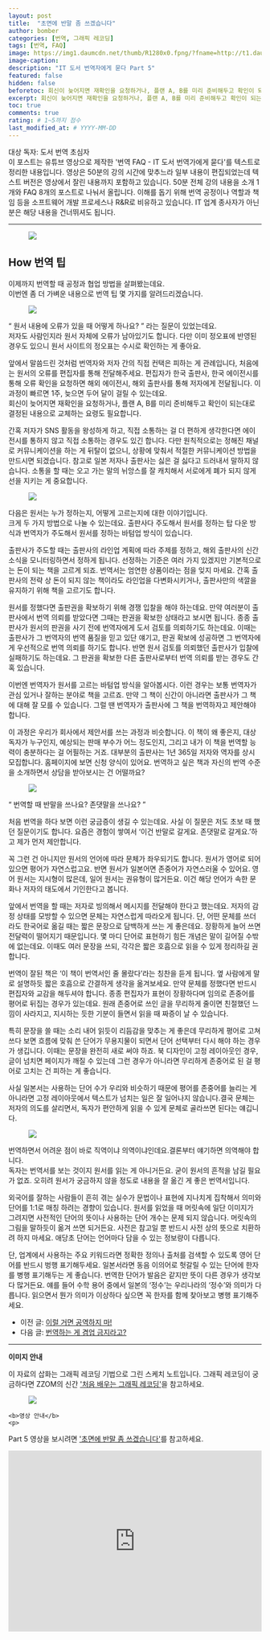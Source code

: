 ```yaml
---
layout: post
title:  "초면에 반말 좀 쓰겠습니다"
author: bomber
categories: [번역, 그래픽 레코딩]
tags: [번역, FAQ]
image: https://img1.daumcdn.net/thumb/R1280x0.fpng/?fname=http://t1.daumcdn.net/brunch/service/user/96Gy/image/WvMiSGE85JgIm-7syIW6z8_pZCg.png
image-caption: 
description: "IT 도서 번역자에게 묻다 Part 5"
featured: false
hidden: false
beforetoc: 회신이 늦어지면 재확인을 요청하거나, 플랜 A, B를 미리 준비해두고 확인이 되는대로 결정된 내용으로 교체하는 요령도 필요합니다.
excerpt: 회신이 늦어지면 재확인을 요청하거나, 플랜 A, B를 미리 준비해두고 확인이 되는대로 결정된 내용으로 교체하는 요령도 필요합니다.
toc: true
comments: true
rating: # 1~5까지 점수
last_modified_at: # YYYY-MM-DD
---
```



<div class="note">
<p>
대상 독자: 도서 번역 초심자<br/>
이 포스트는 유튜브 영상으로 제작한 '번역 FAQ - IT 도서 번역가에게 묻다'를 텍스트로 정리한 내용입니다. 영상은 50분의 강의 시간에 맞추느라 일부 내용이 편집되었는데 텍스트 버전은 영상에서 잘린 내용까지 포함하고 있습니다. 50분 전체 강의 내용을 소개 1개와 FAQ 8개의 포스트로 나눠서 올립니다. 
이해를 돕기 위해 번역 공정이나 역할과 책임 등을 소프트웨어 개발 프로세스나 R&R로 비유하고 있습니다. IT 업계 종사자가 아닌 분은 해당 내용을 건너뛰셔도 됩니다.
</p>
</div>

<hr/>



<figure>
<img class="large" src="https://img1.daumcdn.net/thumb/R1280x0.fpng/?fname=http://t1.daumcdn.net/brunch/service/user/96Gy/image/bOtOxf9g091POvEMGCGgK283E1U.png" alter="">
<figcaption class="center"></figcaption>
</figure>

## How 번역 팁

이제까지 번역할 때 공정과 협업 방법을 살펴봤는데요.<br/>
이번엔 좀 더 가벼운 내용으로 번역 팁 몇 가지를 알려드리겠습니다.

<figure>
<img class="large" src="https://img1.daumcdn.net/thumb/R1280x0.fpng/?fname=http://t1.daumcdn.net/brunch/service/user/96Gy/image/CwrJEav9stCw0fqKPM7gQLVWRBo.png" alter="">
<figcaption class="center"></figcaption>
</figure>

<q class="center">
원서 내용에 오류가 있을 때 어떻게 하나요?
</q>
라는 질문이 있었는데요.<br/>
저자도 사람인지라 원서 자체에 오류가 남아있기도 합니다. 다만 이미 정오표에 반영된 경우도 있으니 원서 사이트의 정오표는 수시로 확인하는 게 좋아요.<br/>

앞에서 말씀드린 것처럼 번역자와 저자 간의 직접 컨택은 피하는 게 관례입니다, 처음에는 원서의 오류를 편집자를 통해 전달해주세요. 편집자가 한국 출판사, 한국 에이전시를 통해 오류 확인을 요청하면 해외 에이전시, 해외 출판사를 통해 저자에게 전달됩니다. 이 과정이 빠르면 1주, 늦으면 두어 달이 걸릴 수 있는데요.<br/>
회신이 늦어지면 재확인을 요청하거나, 플랜 A, B를 미리 준비해두고 확인이 되는대로 결정된 내용으로 교체하는 요령도 필요합니다.<br/>

간혹 저자가 SNS 활동을 왕성하게 하고, 직접 소통하는 걸 더 편하게 생각한다면 에이전시를 통하지 않고 직접 소통하는 경우도 있긴 합니다. 다만 원칙적으로는 정해진 채널로 커뮤니케이션을 하는 게 뒤탈이 없으니, 상황에 맞춰서 적절한 커뮤니케이션 방법을 만드시면 되겠습니다. 참고로 일본 저자나 출판사는 싫은 걸 싫다고 드러내서 말하지 않습니다. 소통을 할 때는 오고 가는 말의 뉘앙스를 잘 캐치해서 서로에게 폐가 되지 않게 선을 지키는 게 중요합니다.<br/>

<figure>
<img class="large" src="https://img1.daumcdn.net/thumb/R1280x0.fpng/?fname=http://t1.daumcdn.net/brunch/service/user/96Gy/image/CXZbLttxcfJ6w7nmtI0KRyWnhpA.png" alter="">
<figcaption class="center"></figcaption>
</figure>

다음은 원서는 누가 정하는지, 어떻게 고르는지에 대한 이야기입니다.<br/>
크게 두 가지 방법으로 나눌 수 있는데요. 출판사다 주도해서 원서를 정하는 탑 다운 방식과 번역자가 주도해서 원서를 정하는 바텀업 방식이 있습니다.<br/>

출판사가 주도할 때는 출판사의 라인업 계획에 따라 주제를 정하고, 해외 출판사의 신간 소식을 모니터링하면서 정하게 됩니다. 선정하는 기준은 여러 가지 있겠지만 기본적으로는 돈이 되는 책을 고르게 되죠. 번역서는 엄연한 상품이라는 점을 잊지 마세요. 간혹 출판사의 전략 상 돈이 되지 않는 책이라도 라인업을 다변화시키거나, 출판사만의 색깔을 유지하기 위해 책을 고르기도 합니다.<br/>

원서를 정했다면 출판권을 확보하기 위해 경쟁 입찰을 해야 하는데요. 만약 여러분이 출판사에서 번역 의뢰를 받았다면 그때는 판권을 확보한 상태라고 보시면 됩니다. 종종 출판사가 원서의 판권을 사기 전에 번역자에게 도서 검토를 의뢰하기도 하는데요. 이때는 출판사가 그 번역자의 번역 품질을 믿고 있단 얘기고, 판권 확보에 성공하면 그 번역자에게 우선적으로 번역 의뢰를 하기도 합니다. 반면 원서 검토를 의뢰했던 출판사가 입찰에 실패하기도 하는데요. 그 판권을 확보한 다른 출판사로부터 번역 의뢰를 받는 경우도 간혹 있습니다.<br/>

이번엔 번역자가 원서를 고르는 바텀업 방식을 알아봅시다. 이런 경우는 보통 번역자가 관심 있거나 잘하는 분야로 책을 고르죠. 만약 그 책이 신간이 아니라면 출판사가 그 책에 대해 잘 모를 수 있습니다. 그럴 땐 번역자가 출판사에 그 책을 번역하자고 제안해야 합니다.<br/>

이 과정은 우리가 회사에서 제안서를 쓰는 과정과 비슷합니다. 이 책이 왜 좋은지, 대상 독자가 누구인지, 예상되는 판매 부수가 어느 정도인지, 그리고 내가 이 책을 번역할 능력이 충분하다는 걸 어필하는 거죠. 대부분의 출판사는 1년 365일 저자와 역자를 상시 모집합니다. 홈페이지에 보면 신청 양식이 있어요. 번역하고 싶은 책과 자신의 번역 수준을 소개하면서 상담을 받아보시는 건 어떨까요?<br/>

<figure>
<img class="large" src="https://img1.daumcdn.net/thumb/R1280x0.fpng/?fname=http://t1.daumcdn.net/brunch/service/user/96Gy/image/P7XMHY0qxxD15cWvqud1UR7USEo.png" alter="">
<figcaption class="center"></figcaption>
</figure>

<q class="center">
번역할 때 반말을 쓰나요? 존댓말을 쓰나요?
</q>

처음 번역을 하다 보면 이런 궁금증이 생길 수 있는데요. 사실 이 질문은 저도 초보 때 했던 질문이기도 합니다. 요즘은 경험이 쌓여서 ‘이건 반말로 갈게요. 존댓말로 갈게요.’하고 제가 먼저 제안합니다.<br/>

꼭 그런 건 아니지만 원서의 언어에 따라 문체가 좌우되기도 합니다. 원서가 영어로 되어 있으면 평어가 자연스럽고요. 반면 원서가 일본어면 존중어가 자연스러울 수 있어요. 영어 원서는 지시형이 많은데, 일어 원서는 권유형이 많거든요. 이건 해당 언어가 속한 문화나 저자의 태도에서 기인한다고 봅니다.<br/>

앞에서 번역을 할 때는 저자로 빙의해서 메시지를 전달해야 한다고 했는데요. 저자의 감정 상태를 모방할 수 있으면 문체는 자연스럽게 따라오게 됩니다. 단, 어떤 문체를 쓰더라도 한국어로 옮길 때는 짧은 문장으로 담백하게 쓰는 게 좋은데요. 장황하게 늘어 쓰면 전달력이 떨어지기 때문입니다. 몇 마디 단어로 표현하기 힘든 개념은 말이 길어질 수밖에 없는데요. 이때도 여러 문장을 쓰되, 각각은 짧은 호흡으로 읽을 수 있게 정리하길 권합니다.<br/>

번역이 잘된 책은 ‘이 책이 번역서인 줄 몰랐다’라는 칭찬을 듣게 됩니다. 옆 사람에게 말로 설명하듯 짧은 호흡으로 간결하게 생각을 옮겨보세요. 만약 문체를 정했다면 반드시 편집자와 교감을 해두셔야 합니다. 종종 편집자가 표현이 장황하다며 임의로 존중어를 평어로 뒤집는 경우가 있는데요. 원래 존중어로 쓰인 글을 무리하게 줄이면 친절했던 느낌이 사라지고, 지시하는 듯한 기분이 들면서 읽을 때 짜증이 날 수 있습니다.<br/>

특히 문장을 쓸 때는 소리 내어 읽듯이 리듬감을 맞추는 게 좋은데 무리하게 평어로 고쳐 쓰다 보면 흐름에 맞춰 쓴 단어가 무용지물이 되면서 단어 선택부터 다시 해야 하는 경우가 생깁니다. 이때는 문장을 완전히 새로 써야 하죠. 북 디자인이 고정 레이아웃인 경우, 글이 넘치면 페이지가 깨질 수 있는데 그런 경우가 아니라면 무리하게 존중어로 된 걸 평어로 고치는 건 피하는 게 좋습니다.<br/>

사실 일본서는 사용하는 단어 수가 우리와 비슷하기 때문에 평어를 존중어를 늘리는 게 아니라면  고정 레이아웃에서 텍스트가 넘치는 일은 잘 일어나지 않습니다.결국 문체는 저자의 의도를 살리면서, 독자가 편안하게 읽을 수 있게 문체로 골라쓰면 된다는 얘깁니다.

<figure>
<img class="large" src="https://img1.daumcdn.net/thumb/R1280x0.fpng/?fname=http://t1.daumcdn.net/brunch/service/user/96Gy/image/DK8bME8P9VrEzTYnCqZrMnENa34.png" alter="">
<figcaption class="center"></figcaption>
</figure>

번역하면서 어려운 점이 바로 직역이냐 의역이냐인데요.결론부터 얘기하면 의역해야 합니다.<br/>
독자는 번역서를 보는 것이지 원서를 읽는 게 아니거든요. 굳이 원서의 흔적을 남길 필요가 없죠. 오히려 원서가 궁금하지 않을 정도로 내용을 잘 옮긴 게 좋은 번역서입니다.<br/>

외국어를 잘하는 사람들이 흔히 겪는 실수가 문법이나 표현에 지나치게 집착해서 의미와 단어를 1:1로 매칭 하려는 경향이 있습니다. 원서를 읽었을 때 머릿속에 일단 이미지가 그려지면 사전적인 단어의 뜻이나 사용하는 단어 개수는 문제 되지 않습니다. 머릿속의 그림을 말하듯이 옮겨 쓰면 되거든요. 사전은 참고일 뿐 반드시 사전 상의 뜻으로 치환하려 하지 마세요. 애당초 단어는 언어마다 담을 수 있는 정보량이 다릅니다.<br/>

단, 업계에서 사용하는 주요 키워드라면 정확한 정의나 출처를 검색할 수 있도록 영어 단어를 반드시 벙행 표기해두세요. 일본서라면 동음 이의어로 헛갈릴 수 있는 단어에 한자를 병행 표기해두는 게 좋습니다. 번역한 단어가 발음은 같지만 뜻이 다른 경우가 생각보다 많거든요. 얘를 들어 수학 용어 중에서 일본의 ‘정수’는 우리나라의 ‘정수’와 의미가 다릅니다. 읽으면서 뭔가 의미가 이상하다 싶으면 꼭 한자를 함께 찾아보고 병행 표기해주세요.

<ul>
<li>
이전 글: <a href="{{ site.baseurl }}/faq-05-how" target="_blank">이럴 거면 공역하지 마!</a>
</li>
<li>
다음 글: <a href="{{ site.baseurl }}/faq-07-when" target="_blank">번역하는 게 겸업 금지라고?</a>
</li>
</ul>

<hr/>

<div class="note">
    <b>이미지 안내</b>
    <p>
    이 자료의 삽화는 그래픽 레코딩 기법으로 그린 스케치 노트입니다. 그래픽 레코딩이 궁금하다면 ZZOM의 신간 <a href="http://aladin.kr/p/G4zvf" target="_blank">'처음 배우는 그래픽 레코딩'</a>을 참고하세요.
    </p>
    <figure>
    <img class="large" src="https://img1.daumcdn.net/thumb/R1280x0.fpng/?fname=http://t1.daumcdn.net/brunch/service/user/96Gy/image/qqqnmhAWZxfuZ8twG-cVZh5PVkE.png" alter="">
    </figure>

    <b>영상 안내</b>
    <p>
 Part 5 영상을 보시려면 <a href="https://youtu.be/y8aP3dSPRz8" target="_blank">'초면에 반말 좀 쓰겠습니다'</a>를 참고하세요.
    </p>
    <iframe style="width:100%;" height="360" src="https://www.youtube.com/embed/y8aP3dSPRz8?si=FGtMTLbeQEHq4EiY" frameborder="0" allow="accelerometer; autoplay; clipboard-write; encrypted-media; gyroscope; picture-in-picture; web-share" allowfullscreen></iframe>
</div>